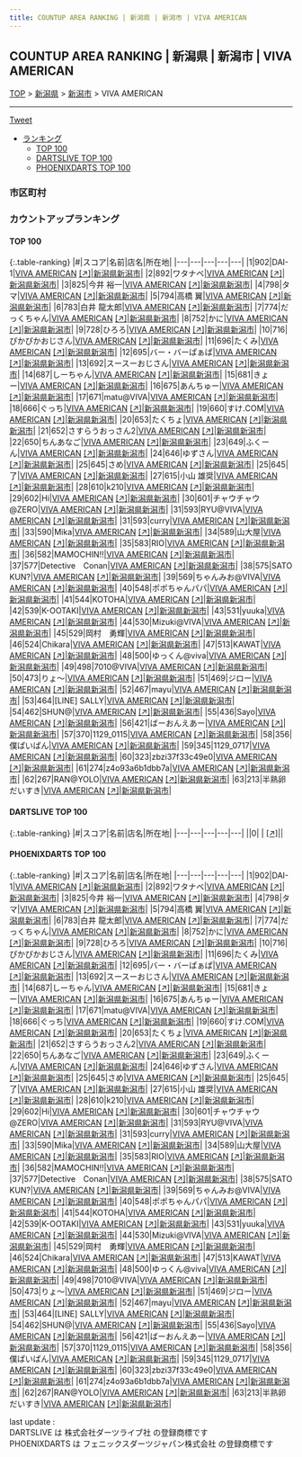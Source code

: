 ```yaml
---
title: COUNTUP AREA RANKING | 新潟県 | 新潟市 | VIVA AMERICAN
---
```

## COUNTUP AREA RANKING | 新潟県 | 新潟市 | VIVA AMERICAN

[TOP](/darts/rank/) > [新潟県](/darts/rank/新潟県/) > [新潟市](/darts/rank/新潟県/新潟市/) > VIVA AMERICAN

___

<a href="https://twitter.com/share?ref_src=twsrc%5Etfw" data-text="COUNTUP AREA RANKING | 新潟県新潟市VIVA AMERICAN" class="twitter-share-button" data-hashtags="DARTSLIVE,PHOENIXDARTS,darts,ダーツ" data-show-count="false">Tweet</a>

* [ランキング](#カウントアップランキング)
    * [TOP 100](#top-100)
    * [DARTSLIVE TOP 100](#dartslive-top-100)
    * [PHOENIXDARTS TOP 100](#phoenixdarts-top-100)

### 市区町村

<ul>

</ul>

### カウントアップランキング

#### TOP 100



{:.table-ranking}
|#|スコア|名前|店名|所在地|
|---|---|---|---|---|
|1|902|<span class="rank-name-pd">DAI-1</span>|<a href="/darts/rank/shops/10713.html">VIVA AMERICAN</a> <a href="https://vs.phoenixdarts.com/jp/shop/shopDetailInfo/s_10713?s_seq=10713">[↗]</a>|<a href="/darts/rank/新潟県/新潟市">新潟県新潟市</a>|
|2|892|<span class="rank-name-pd">ワタナベ</span>|<a href="/darts/rank/shops/10713.html">VIVA AMERICAN</a> <a href="https://vs.phoenixdarts.com/jp/shop/shopDetailInfo/s_10713?s_seq=10713">[↗]</a>|<a href="/darts/rank/新潟県/新潟市">新潟県新潟市</a>|
|3|825|<span class="rank-name-pd"><span class="pro-icon-pd"></span>今井 裕一</span>|<a href="/darts/rank/shops/10713.html">VIVA AMERICAN</a> <a href="https://vs.phoenixdarts.com/jp/shop/shopDetailInfo/s_10713?s_seq=10713">[↗]</a>|<a href="/darts/rank/新潟県/新潟市">新潟県新潟市</a>|
|4|798|<span class="rank-name-pd">タマ</span>|<a href="/darts/rank/shops/10713.html">VIVA AMERICAN</a> <a href="https://vs.phoenixdarts.com/jp/shop/shopDetailInfo/s_10713?s_seq=10713">[↗]</a>|<a href="/darts/rank/新潟県/新潟市">新潟県新潟市</a>|
|5|794|<span class="rank-name-pd">高橋 翼</span>|<a href="/darts/rank/shops/10713.html">VIVA AMERICAN</a> <a href="https://vs.phoenixdarts.com/jp/shop/shopDetailInfo/s_10713?s_seq=10713">[↗]</a>|<a href="/darts/rank/新潟県/新潟市">新潟県新潟市</a>|
|6|783|<span class="rank-name-pd"><span class="pro-icon-pd"></span>白井 龍太郎</span>|<a href="/darts/rank/shops/10713.html">VIVA AMERICAN</a> <a href="https://vs.phoenixdarts.com/jp/shop/shopDetailInfo/s_10713?s_seq=10713">[↗]</a>|<a href="/darts/rank/新潟県/新潟市">新潟県新潟市</a>|
|7|774|<span class="rank-name-pd">だっくちゃん</span>|<a href="/darts/rank/shops/10713.html">VIVA AMERICAN</a> <a href="https://vs.phoenixdarts.com/jp/shop/shopDetailInfo/s_10713?s_seq=10713">[↗]</a>|<a href="/darts/rank/新潟県/新潟市">新潟県新潟市</a>|
|8|752|<span class="rank-name-pd">かに</span>|<a href="/darts/rank/shops/10713.html">VIVA AMERICAN</a> <a href="https://vs.phoenixdarts.com/jp/shop/shopDetailInfo/s_10713?s_seq=10713">[↗]</a>|<a href="/darts/rank/新潟県/新潟市">新潟県新潟市</a>|
|9|728|<span class="rank-name-pd">ひろろ</span>|<a href="/darts/rank/shops/10713.html">VIVA AMERICAN</a> <a href="https://vs.phoenixdarts.com/jp/shop/shopDetailInfo/s_10713?s_seq=10713">[↗]</a>|<a href="/darts/rank/新潟県/新潟市">新潟県新潟市</a>|
|10|716|<span class="rank-name-pd">ぴかぴかおじさん</span>|<a href="/darts/rank/shops/10713.html">VIVA AMERICAN</a> <a href="https://vs.phoenixdarts.com/jp/shop/shopDetailInfo/s_10713?s_seq=10713">[↗]</a>|<a href="/darts/rank/新潟県/新潟市">新潟県新潟市</a>|
|11|696|<span class="rank-name-pd">たくみ</span>|<a href="/darts/rank/shops/10713.html">VIVA AMERICAN</a> <a href="https://vs.phoenixdarts.com/jp/shop/shopDetailInfo/s_10713?s_seq=10713">[↗]</a>|<a href="/darts/rank/新潟県/新潟市">新潟県新潟市</a>|
|12|695|<span class="rank-name-pd">バー・バーぱぁぱ</span>|<a href="/darts/rank/shops/10713.html">VIVA AMERICAN</a> <a href="https://vs.phoenixdarts.com/jp/shop/shopDetailInfo/s_10713?s_seq=10713">[↗]</a>|<a href="/darts/rank/新潟県/新潟市">新潟県新潟市</a>|
|13|692|<span class="rank-name-pd">スースーおじさん</span>|<a href="/darts/rank/shops/10713.html">VIVA AMERICAN</a> <a href="https://vs.phoenixdarts.com/jp/shop/shopDetailInfo/s_10713?s_seq=10713">[↗]</a>|<a href="/darts/rank/新潟県/新潟市">新潟県新潟市</a>|
|14|687|<span class="rank-name-pd">しーちゃん</span>|<a href="/darts/rank/shops/10713.html">VIVA AMERICAN</a> <a href="https://vs.phoenixdarts.com/jp/shop/shopDetailInfo/s_10713?s_seq=10713">[↗]</a>|<a href="/darts/rank/新潟県/新潟市">新潟県新潟市</a>|
|15|681|<span class="rank-name-pd">きょー</span>|<a href="/darts/rank/shops/10713.html">VIVA AMERICAN</a> <a href="https://vs.phoenixdarts.com/jp/shop/shopDetailInfo/s_10713?s_seq=10713">[↗]</a>|<a href="/darts/rank/新潟県/新潟市">新潟県新潟市</a>|
|16|675|<span class="rank-name-pd">あんちゅー</span>|<a href="/darts/rank/shops/10713.html">VIVA AMERICAN</a> <a href="https://vs.phoenixdarts.com/jp/shop/shopDetailInfo/s_10713?s_seq=10713">[↗]</a>|<a href="/darts/rank/新潟県/新潟市">新潟県新潟市</a>|
|17|671|<span class="rank-name-pd">matu@VIVA</span>|<a href="/darts/rank/shops/10713.html">VIVA AMERICAN</a> <a href="https://vs.phoenixdarts.com/jp/shop/shopDetailInfo/s_10713?s_seq=10713">[↗]</a>|<a href="/darts/rank/新潟県/新潟市">新潟県新潟市</a>|
|18|666|<span class="rank-name-pd">ぐっち</span>|<a href="/darts/rank/shops/10713.html">VIVA AMERICAN</a> <a href="https://vs.phoenixdarts.com/jp/shop/shopDetailInfo/s_10713?s_seq=10713">[↗]</a>|<a href="/darts/rank/新潟県/新潟市">新潟県新潟市</a>|
|19|660|<span class="rank-name-pd">すけ.COM</span>|<a href="/darts/rank/shops/10713.html">VIVA AMERICAN</a> <a href="https://vs.phoenixdarts.com/jp/shop/shopDetailInfo/s_10713?s_seq=10713">[↗]</a>|<a href="/darts/rank/新潟県/新潟市">新潟県新潟市</a>|
|20|653|<span class="rank-name-pd">たくちょ</span>|<a href="/darts/rank/shops/10713.html">VIVA AMERICAN</a> <a href="https://vs.phoenixdarts.com/jp/shop/shopDetailInfo/s_10713?s_seq=10713">[↗]</a>|<a href="/darts/rank/新潟県/新潟市">新潟県新潟市</a>|
|21|652|<span class="rank-name-pd">さすらうおっさん2</span>|<a href="/darts/rank/shops/10713.html">VIVA AMERICAN</a> <a href="https://vs.phoenixdarts.com/jp/shop/shopDetailInfo/s_10713?s_seq=10713">[↗]</a>|<a href="/darts/rank/新潟県/新潟市">新潟県新潟市</a>|
|22|650|<span class="rank-name-pd">ちんあなご</span>|<a href="/darts/rank/shops/10713.html">VIVA AMERICAN</a> <a href="https://vs.phoenixdarts.com/jp/shop/shopDetailInfo/s_10713?s_seq=10713">[↗]</a>|<a href="/darts/rank/新潟県/新潟市">新潟県新潟市</a>|
|23|649|<span class="rank-name-pd">ふくーん</span>|<a href="/darts/rank/shops/10713.html">VIVA AMERICAN</a> <a href="https://vs.phoenixdarts.com/jp/shop/shopDetailInfo/s_10713?s_seq=10713">[↗]</a>|<a href="/darts/rank/新潟県/新潟市">新潟県新潟市</a>|
|24|646|<span class="rank-name-pd">ゆずさん</span>|<a href="/darts/rank/shops/10713.html">VIVA AMERICAN</a> <a href="https://vs.phoenixdarts.com/jp/shop/shopDetailInfo/s_10713?s_seq=10713">[↗]</a>|<a href="/darts/rank/新潟県/新潟市">新潟県新潟市</a>|
|25|645|<span class="rank-name-pd">さめ</span>|<a href="/darts/rank/shops/10713.html">VIVA AMERICAN</a> <a href="https://vs.phoenixdarts.com/jp/shop/shopDetailInfo/s_10713?s_seq=10713">[↗]</a>|<a href="/darts/rank/新潟県/新潟市">新潟県新潟市</a>|
|25|645|<span class="rank-name-pd">了</span>|<a href="/darts/rank/shops/10713.html">VIVA AMERICAN</a> <a href="https://vs.phoenixdarts.com/jp/shop/shopDetailInfo/s_10713?s_seq=10713">[↗]</a>|<a href="/darts/rank/新潟県/新潟市">新潟県新潟市</a>|
|27|615|<span class="rank-name-pd">小山 雄奨</span>|<a href="/darts/rank/shops/10713.html">VIVA AMERICAN</a> <a href="https://vs.phoenixdarts.com/jp/shop/shopDetailInfo/s_10713?s_seq=10713">[↗]</a>|<a href="/darts/rank/新潟県/新潟市">新潟県新潟市</a>|
|28|610|<span class="rank-name-pd">k210</span>|<a href="/darts/rank/shops/10713.html">VIVA AMERICAN</a> <a href="https://vs.phoenixdarts.com/jp/shop/shopDetailInfo/s_10713?s_seq=10713">[↗]</a>|<a href="/darts/rank/新潟県/新潟市">新潟県新潟市</a>|
|29|602|<span class="rank-name-pd">Hi</span>|<a href="/darts/rank/shops/10713.html">VIVA AMERICAN</a> <a href="https://vs.phoenixdarts.com/jp/shop/shopDetailInfo/s_10713?s_seq=10713">[↗]</a>|<a href="/darts/rank/新潟県/新潟市">新潟県新潟市</a>|
|30|601|<span class="rank-name-pd">チャウチャウ@ZERO</span>|<a href="/darts/rank/shops/10713.html">VIVA AMERICAN</a> <a href="https://vs.phoenixdarts.com/jp/shop/shopDetailInfo/s_10713?s_seq=10713">[↗]</a>|<a href="/darts/rank/新潟県/新潟市">新潟県新潟市</a>|
|31|593|<span class="rank-name-pd">RYU@VIVA</span>|<a href="/darts/rank/shops/10713.html">VIVA AMERICAN</a> <a href="https://vs.phoenixdarts.com/jp/shop/shopDetailInfo/s_10713?s_seq=10713">[↗]</a>|<a href="/darts/rank/新潟県/新潟市">新潟県新潟市</a>|
|31|593|<span class="rank-name-pd">curry</span>|<a href="/darts/rank/shops/10713.html">VIVA AMERICAN</a> <a href="https://vs.phoenixdarts.com/jp/shop/shopDetailInfo/s_10713?s_seq=10713">[↗]</a>|<a href="/darts/rank/新潟県/新潟市">新潟県新潟市</a>|
|33|590|<span class="rank-name-pd">Mika</span>|<a href="/darts/rank/shops/10713.html">VIVA AMERICAN</a> <a href="https://vs.phoenixdarts.com/jp/shop/shopDetailInfo/s_10713?s_seq=10713">[↗]</a>|<a href="/darts/rank/新潟県/新潟市">新潟県新潟市</a>|
|34|589|<span class="rank-name-pd">山大屋</span>|<a href="/darts/rank/shops/10713.html">VIVA AMERICAN</a> <a href="https://vs.phoenixdarts.com/jp/shop/shopDetailInfo/s_10713?s_seq=10713">[↗]</a>|<a href="/darts/rank/新潟県/新潟市">新潟県新潟市</a>|
|35|583|<span class="rank-name-pd">RIO</span>|<a href="/darts/rank/shops/10713.html">VIVA AMERICAN</a> <a href="https://vs.phoenixdarts.com/jp/shop/shopDetailInfo/s_10713?s_seq=10713">[↗]</a>|<a href="/darts/rank/新潟県/新潟市">新潟県新潟市</a>|
|36|582|<span class="rank-name-pd">MAMOCHIN!!</span>|<a href="/darts/rank/shops/10713.html">VIVA AMERICAN</a> <a href="https://vs.phoenixdarts.com/jp/shop/shopDetailInfo/s_10713?s_seq=10713">[↗]</a>|<a href="/darts/rank/新潟県/新潟市">新潟県新潟市</a>|
|37|577|<span class="rank-name-pd">Detective　Conan</span>|<a href="/darts/rank/shops/10713.html">VIVA AMERICAN</a> <a href="https://vs.phoenixdarts.com/jp/shop/shopDetailInfo/s_10713?s_seq=10713">[↗]</a>|<a href="/darts/rank/新潟県/新潟市">新潟県新潟市</a>|
|38|575|<span class="rank-name-pd">SATO KUN?</span>|<a href="/darts/rank/shops/10713.html">VIVA AMERICAN</a> <a href="https://vs.phoenixdarts.com/jp/shop/shopDetailInfo/s_10713?s_seq=10713">[↗]</a>|<a href="/darts/rank/新潟県/新潟市">新潟県新潟市</a>|
|39|569|<span class="rank-name-pd">ちゃんみお@VIVA</span>|<a href="/darts/rank/shops/10713.html">VIVA AMERICAN</a> <a href="https://vs.phoenixdarts.com/jp/shop/shopDetailInfo/s_10713?s_seq=10713">[↗]</a>|<a href="/darts/rank/新潟県/新潟市">新潟県新潟市</a>|
|40|548|<span class="rank-name-pd">ポポちゃんパパ</span>|<a href="/darts/rank/shops/10713.html">VIVA AMERICAN</a> <a href="https://vs.phoenixdarts.com/jp/shop/shopDetailInfo/s_10713?s_seq=10713">[↗]</a>|<a href="/darts/rank/新潟県/新潟市">新潟県新潟市</a>|
|41|544|<span class="rank-name-pd">KOTOHA</span>|<a href="/darts/rank/shops/10713.html">VIVA AMERICAN</a> <a href="https://vs.phoenixdarts.com/jp/shop/shopDetailInfo/s_10713?s_seq=10713">[↗]</a>|<a href="/darts/rank/新潟県/新潟市">新潟県新潟市</a>|
|42|539|<span class="rank-name-pd">K-OOTAKI</span>|<a href="/darts/rank/shops/10713.html">VIVA AMERICAN</a> <a href="https://vs.phoenixdarts.com/jp/shop/shopDetailInfo/s_10713?s_seq=10713">[↗]</a>|<a href="/darts/rank/新潟県/新潟市">新潟県新潟市</a>|
|43|531|<span class="rank-name-pd">yuuka</span>|<a href="/darts/rank/shops/10713.html">VIVA AMERICAN</a> <a href="https://vs.phoenixdarts.com/jp/shop/shopDetailInfo/s_10713?s_seq=10713">[↗]</a>|<a href="/darts/rank/新潟県/新潟市">新潟県新潟市</a>|
|44|530|<span class="rank-name-pd">Mizuki@VIVA</span>|<a href="/darts/rank/shops/10713.html">VIVA AMERICAN</a> <a href="https://vs.phoenixdarts.com/jp/shop/shopDetailInfo/s_10713?s_seq=10713">[↗]</a>|<a href="/darts/rank/新潟県/新潟市">新潟県新潟市</a>|
|45|529|<span class="rank-name-pd">岡村　勇輝</span>|<a href="/darts/rank/shops/10713.html">VIVA AMERICAN</a> <a href="https://vs.phoenixdarts.com/jp/shop/shopDetailInfo/s_10713?s_seq=10713">[↗]</a>|<a href="/darts/rank/新潟県/新潟市">新潟県新潟市</a>|
|46|524|<span class="rank-name-pd">Chikara</span>|<a href="/darts/rank/shops/10713.html">VIVA AMERICAN</a> <a href="https://vs.phoenixdarts.com/jp/shop/shopDetailInfo/s_10713?s_seq=10713">[↗]</a>|<a href="/darts/rank/新潟県/新潟市">新潟県新潟市</a>|
|47|513|<span class="rank-name-pd">KAWAT</span>|<a href="/darts/rank/shops/10713.html">VIVA AMERICAN</a> <a href="https://vs.phoenixdarts.com/jp/shop/shopDetailInfo/s_10713?s_seq=10713">[↗]</a>|<a href="/darts/rank/新潟県/新潟市">新潟県新潟市</a>|
|48|500|<span class="rank-name-pd">ゆっくん@viva</span>|<a href="/darts/rank/shops/10713.html">VIVA AMERICAN</a> <a href="https://vs.phoenixdarts.com/jp/shop/shopDetailInfo/s_10713?s_seq=10713">[↗]</a>|<a href="/darts/rank/新潟県/新潟市">新潟県新潟市</a>|
|49|498|<span class="rank-name-pd">7010@VIVA</span>|<a href="/darts/rank/shops/10713.html">VIVA AMERICAN</a> <a href="https://vs.phoenixdarts.com/jp/shop/shopDetailInfo/s_10713?s_seq=10713">[↗]</a>|<a href="/darts/rank/新潟県/新潟市">新潟県新潟市</a>|
|50|473|<span class="rank-name-pd">りょ～</span>|<a href="/darts/rank/shops/10713.html">VIVA AMERICAN</a> <a href="https://vs.phoenixdarts.com/jp/shop/shopDetailInfo/s_10713?s_seq=10713">[↗]</a>|<a href="/darts/rank/新潟県/新潟市">新潟県新潟市</a>|
|51|469|<span class="rank-name-pd">ジロー</span>|<a href="/darts/rank/shops/10713.html">VIVA AMERICAN</a> <a href="https://vs.phoenixdarts.com/jp/shop/shopDetailInfo/s_10713?s_seq=10713">[↗]</a>|<a href="/darts/rank/新潟県/新潟市">新潟県新潟市</a>|
|52|467|<span class="rank-name-pd">mayu</span>|<a href="/darts/rank/shops/10713.html">VIVA AMERICAN</a> <a href="https://vs.phoenixdarts.com/jp/shop/shopDetailInfo/s_10713?s_seq=10713">[↗]</a>|<a href="/darts/rank/新潟県/新潟市">新潟県新潟市</a>|
|53|464|<span class="rank-name-pd">[LINE] SALLY</span>|<a href="/darts/rank/shops/10713.html">VIVA AMERICAN</a> <a href="https://vs.phoenixdarts.com/jp/shop/shopDetailInfo/s_10713?s_seq=10713">[↗]</a>|<a href="/darts/rank/新潟県/新潟市">新潟県新潟市</a>|
|54|462|<span class="rank-name-pd">SHUN@</span>|<a href="/darts/rank/shops/10713.html">VIVA AMERICAN</a> <a href="https://vs.phoenixdarts.com/jp/shop/shopDetailInfo/s_10713?s_seq=10713">[↗]</a>|<a href="/darts/rank/新潟県/新潟市">新潟県新潟市</a>|
|55|436|<span class="rank-name-pd">Sayo</span>|<a href="/darts/rank/shops/10713.html">VIVA AMERICAN</a> <a href="https://vs.phoenixdarts.com/jp/shop/shopDetailInfo/s_10713?s_seq=10713">[↗]</a>|<a href="/darts/rank/新潟県/新潟市">新潟県新潟市</a>|
|56|421|<span class="rank-name-pd">ばーおんえあー</span>|<a href="/darts/rank/shops/10713.html">VIVA AMERICAN</a> <a href="https://vs.phoenixdarts.com/jp/shop/shopDetailInfo/s_10713?s_seq=10713">[↗]</a>|<a href="/darts/rank/新潟県/新潟市">新潟県新潟市</a>|
|57|370|<span class="rank-name-pd">1129_0115</span>|<a href="/darts/rank/shops/10713.html">VIVA AMERICAN</a> <a href="https://vs.phoenixdarts.com/jp/shop/shopDetailInfo/s_10713?s_seq=10713">[↗]</a>|<a href="/darts/rank/新潟県/新潟市">新潟県新潟市</a>|
|58|356|<span class="rank-name-pd">僕ぱいぱん</span>|<a href="/darts/rank/shops/10713.html">VIVA AMERICAN</a> <a href="https://vs.phoenixdarts.com/jp/shop/shopDetailInfo/s_10713?s_seq=10713">[↗]</a>|<a href="/darts/rank/新潟県/新潟市">新潟県新潟市</a>|
|59|345|<span class="rank-name-pd">1129_0717</span>|<a href="/darts/rank/shops/10713.html">VIVA AMERICAN</a> <a href="https://vs.phoenixdarts.com/jp/shop/shopDetailInfo/s_10713?s_seq=10713">[↗]</a>|<a href="/darts/rank/新潟県/新潟市">新潟県新潟市</a>|
|60|323|<span class="rank-name-pd">zbzi37f33c49e0</span>|<a href="/darts/rank/shops/10713.html">VIVA AMERICAN</a> <a href="https://vs.phoenixdarts.com/jp/shop/shopDetailInfo/s_10713?s_seq=10713">[↗]</a>|<a href="/darts/rank/新潟県/新潟市">新潟県新潟市</a>|
|61|274|<span class="rank-name-pd">z4o93a6b1dbb7a</span>|<a href="/darts/rank/shops/10713.html">VIVA AMERICAN</a> <a href="https://vs.phoenixdarts.com/jp/shop/shopDetailInfo/s_10713?s_seq=10713">[↗]</a>|<a href="/darts/rank/新潟県/新潟市">新潟県新潟市</a>|
|62|267|<span class="rank-name-pd">RAN@YOLO</span>|<a href="/darts/rank/shops/10713.html">VIVA AMERICAN</a> <a href="https://vs.phoenixdarts.com/jp/shop/shopDetailInfo/s_10713?s_seq=10713">[↗]</a>|<a href="/darts/rank/新潟県/新潟市">新潟県新潟市</a>|
|63|213|<span class="rank-name-pd">半熟卵だいすき</span>|<a href="/darts/rank/shops/10713.html">VIVA AMERICAN</a> <a href="https://vs.phoenixdarts.com/jp/shop/shopDetailInfo/s_10713?s_seq=10713">[↗]</a>|<a href="/darts/rank/新潟県/新潟市">新潟県新潟市</a>|


#### DARTSLIVE TOP 100



{:.table-ranking}
|#|スコア|名前|店名|所在地|
|---|---|---|---|---|
||0|<span class="rank-name-dl"> </span>|<a href="/darts/rank/shops/.html"></a> <a href="">[↗]</a>|<a href="/darts/rank//"></a>|


#### PHOENIXDARTS TOP 100



{:.table-ranking}
|#|スコア|名前|店名|所在地|
|---|---|---|---|---|
|1|902|<span class="rank-name-pd">DAI-1</span>|<a href="/darts/rank/shops/10713.html">VIVA AMERICAN</a> <a href="https://vs.phoenixdarts.com/jp/shop/shopDetailInfo/s_10713?s_seq=10713">[↗]</a>|<a href="/darts/rank/新潟県/新潟市">新潟県新潟市</a>|
|2|892|<span class="rank-name-pd">ワタナベ</span>|<a href="/darts/rank/shops/10713.html">VIVA AMERICAN</a> <a href="https://vs.phoenixdarts.com/jp/shop/shopDetailInfo/s_10713?s_seq=10713">[↗]</a>|<a href="/darts/rank/新潟県/新潟市">新潟県新潟市</a>|
|3|825|<span class="rank-name-pd"><span class="pro-icon-pd"></span>今井 裕一</span>|<a href="/darts/rank/shops/10713.html">VIVA AMERICAN</a> <a href="https://vs.phoenixdarts.com/jp/shop/shopDetailInfo/s_10713?s_seq=10713">[↗]</a>|<a href="/darts/rank/新潟県/新潟市">新潟県新潟市</a>|
|4|798|<span class="rank-name-pd">タマ</span>|<a href="/darts/rank/shops/10713.html">VIVA AMERICAN</a> <a href="https://vs.phoenixdarts.com/jp/shop/shopDetailInfo/s_10713?s_seq=10713">[↗]</a>|<a href="/darts/rank/新潟県/新潟市">新潟県新潟市</a>|
|5|794|<span class="rank-name-pd">高橋 翼</span>|<a href="/darts/rank/shops/10713.html">VIVA AMERICAN</a> <a href="https://vs.phoenixdarts.com/jp/shop/shopDetailInfo/s_10713?s_seq=10713">[↗]</a>|<a href="/darts/rank/新潟県/新潟市">新潟県新潟市</a>|
|6|783|<span class="rank-name-pd"><span class="pro-icon-pd"></span>白井 龍太郎</span>|<a href="/darts/rank/shops/10713.html">VIVA AMERICAN</a> <a href="https://vs.phoenixdarts.com/jp/shop/shopDetailInfo/s_10713?s_seq=10713">[↗]</a>|<a href="/darts/rank/新潟県/新潟市">新潟県新潟市</a>|
|7|774|<span class="rank-name-pd">だっくちゃん</span>|<a href="/darts/rank/shops/10713.html">VIVA AMERICAN</a> <a href="https://vs.phoenixdarts.com/jp/shop/shopDetailInfo/s_10713?s_seq=10713">[↗]</a>|<a href="/darts/rank/新潟県/新潟市">新潟県新潟市</a>|
|8|752|<span class="rank-name-pd">かに</span>|<a href="/darts/rank/shops/10713.html">VIVA AMERICAN</a> <a href="https://vs.phoenixdarts.com/jp/shop/shopDetailInfo/s_10713?s_seq=10713">[↗]</a>|<a href="/darts/rank/新潟県/新潟市">新潟県新潟市</a>|
|9|728|<span class="rank-name-pd">ひろろ</span>|<a href="/darts/rank/shops/10713.html">VIVA AMERICAN</a> <a href="https://vs.phoenixdarts.com/jp/shop/shopDetailInfo/s_10713?s_seq=10713">[↗]</a>|<a href="/darts/rank/新潟県/新潟市">新潟県新潟市</a>|
|10|716|<span class="rank-name-pd">ぴかぴかおじさん</span>|<a href="/darts/rank/shops/10713.html">VIVA AMERICAN</a> <a href="https://vs.phoenixdarts.com/jp/shop/shopDetailInfo/s_10713?s_seq=10713">[↗]</a>|<a href="/darts/rank/新潟県/新潟市">新潟県新潟市</a>|
|11|696|<span class="rank-name-pd">たくみ</span>|<a href="/darts/rank/shops/10713.html">VIVA AMERICAN</a> <a href="https://vs.phoenixdarts.com/jp/shop/shopDetailInfo/s_10713?s_seq=10713">[↗]</a>|<a href="/darts/rank/新潟県/新潟市">新潟県新潟市</a>|
|12|695|<span class="rank-name-pd">バー・バーぱぁぱ</span>|<a href="/darts/rank/shops/10713.html">VIVA AMERICAN</a> <a href="https://vs.phoenixdarts.com/jp/shop/shopDetailInfo/s_10713?s_seq=10713">[↗]</a>|<a href="/darts/rank/新潟県/新潟市">新潟県新潟市</a>|
|13|692|<span class="rank-name-pd">スースーおじさん</span>|<a href="/darts/rank/shops/10713.html">VIVA AMERICAN</a> <a href="https://vs.phoenixdarts.com/jp/shop/shopDetailInfo/s_10713?s_seq=10713">[↗]</a>|<a href="/darts/rank/新潟県/新潟市">新潟県新潟市</a>|
|14|687|<span class="rank-name-pd">しーちゃん</span>|<a href="/darts/rank/shops/10713.html">VIVA AMERICAN</a> <a href="https://vs.phoenixdarts.com/jp/shop/shopDetailInfo/s_10713?s_seq=10713">[↗]</a>|<a href="/darts/rank/新潟県/新潟市">新潟県新潟市</a>|
|15|681|<span class="rank-name-pd">きょー</span>|<a href="/darts/rank/shops/10713.html">VIVA AMERICAN</a> <a href="https://vs.phoenixdarts.com/jp/shop/shopDetailInfo/s_10713?s_seq=10713">[↗]</a>|<a href="/darts/rank/新潟県/新潟市">新潟県新潟市</a>|
|16|675|<span class="rank-name-pd">あんちゅー</span>|<a href="/darts/rank/shops/10713.html">VIVA AMERICAN</a> <a href="https://vs.phoenixdarts.com/jp/shop/shopDetailInfo/s_10713?s_seq=10713">[↗]</a>|<a href="/darts/rank/新潟県/新潟市">新潟県新潟市</a>|
|17|671|<span class="rank-name-pd">matu@VIVA</span>|<a href="/darts/rank/shops/10713.html">VIVA AMERICAN</a> <a href="https://vs.phoenixdarts.com/jp/shop/shopDetailInfo/s_10713?s_seq=10713">[↗]</a>|<a href="/darts/rank/新潟県/新潟市">新潟県新潟市</a>|
|18|666|<span class="rank-name-pd">ぐっち</span>|<a href="/darts/rank/shops/10713.html">VIVA AMERICAN</a> <a href="https://vs.phoenixdarts.com/jp/shop/shopDetailInfo/s_10713?s_seq=10713">[↗]</a>|<a href="/darts/rank/新潟県/新潟市">新潟県新潟市</a>|
|19|660|<span class="rank-name-pd">すけ.COM</span>|<a href="/darts/rank/shops/10713.html">VIVA AMERICAN</a> <a href="https://vs.phoenixdarts.com/jp/shop/shopDetailInfo/s_10713?s_seq=10713">[↗]</a>|<a href="/darts/rank/新潟県/新潟市">新潟県新潟市</a>|
|20|653|<span class="rank-name-pd">たくちょ</span>|<a href="/darts/rank/shops/10713.html">VIVA AMERICAN</a> <a href="https://vs.phoenixdarts.com/jp/shop/shopDetailInfo/s_10713?s_seq=10713">[↗]</a>|<a href="/darts/rank/新潟県/新潟市">新潟県新潟市</a>|
|21|652|<span class="rank-name-pd">さすらうおっさん2</span>|<a href="/darts/rank/shops/10713.html">VIVA AMERICAN</a> <a href="https://vs.phoenixdarts.com/jp/shop/shopDetailInfo/s_10713?s_seq=10713">[↗]</a>|<a href="/darts/rank/新潟県/新潟市">新潟県新潟市</a>|
|22|650|<span class="rank-name-pd">ちんあなご</span>|<a href="/darts/rank/shops/10713.html">VIVA AMERICAN</a> <a href="https://vs.phoenixdarts.com/jp/shop/shopDetailInfo/s_10713?s_seq=10713">[↗]</a>|<a href="/darts/rank/新潟県/新潟市">新潟県新潟市</a>|
|23|649|<span class="rank-name-pd">ふくーん</span>|<a href="/darts/rank/shops/10713.html">VIVA AMERICAN</a> <a href="https://vs.phoenixdarts.com/jp/shop/shopDetailInfo/s_10713?s_seq=10713">[↗]</a>|<a href="/darts/rank/新潟県/新潟市">新潟県新潟市</a>|
|24|646|<span class="rank-name-pd">ゆずさん</span>|<a href="/darts/rank/shops/10713.html">VIVA AMERICAN</a> <a href="https://vs.phoenixdarts.com/jp/shop/shopDetailInfo/s_10713?s_seq=10713">[↗]</a>|<a href="/darts/rank/新潟県/新潟市">新潟県新潟市</a>|
|25|645|<span class="rank-name-pd">さめ</span>|<a href="/darts/rank/shops/10713.html">VIVA AMERICAN</a> <a href="https://vs.phoenixdarts.com/jp/shop/shopDetailInfo/s_10713?s_seq=10713">[↗]</a>|<a href="/darts/rank/新潟県/新潟市">新潟県新潟市</a>|
|25|645|<span class="rank-name-pd">了</span>|<a href="/darts/rank/shops/10713.html">VIVA AMERICAN</a> <a href="https://vs.phoenixdarts.com/jp/shop/shopDetailInfo/s_10713?s_seq=10713">[↗]</a>|<a href="/darts/rank/新潟県/新潟市">新潟県新潟市</a>|
|27|615|<span class="rank-name-pd">小山 雄奨</span>|<a href="/darts/rank/shops/10713.html">VIVA AMERICAN</a> <a href="https://vs.phoenixdarts.com/jp/shop/shopDetailInfo/s_10713?s_seq=10713">[↗]</a>|<a href="/darts/rank/新潟県/新潟市">新潟県新潟市</a>|
|28|610|<span class="rank-name-pd">k210</span>|<a href="/darts/rank/shops/10713.html">VIVA AMERICAN</a> <a href="https://vs.phoenixdarts.com/jp/shop/shopDetailInfo/s_10713?s_seq=10713">[↗]</a>|<a href="/darts/rank/新潟県/新潟市">新潟県新潟市</a>|
|29|602|<span class="rank-name-pd">Hi</span>|<a href="/darts/rank/shops/10713.html">VIVA AMERICAN</a> <a href="https://vs.phoenixdarts.com/jp/shop/shopDetailInfo/s_10713?s_seq=10713">[↗]</a>|<a href="/darts/rank/新潟県/新潟市">新潟県新潟市</a>|
|30|601|<span class="rank-name-pd">チャウチャウ@ZERO</span>|<a href="/darts/rank/shops/10713.html">VIVA AMERICAN</a> <a href="https://vs.phoenixdarts.com/jp/shop/shopDetailInfo/s_10713?s_seq=10713">[↗]</a>|<a href="/darts/rank/新潟県/新潟市">新潟県新潟市</a>|
|31|593|<span class="rank-name-pd">RYU@VIVA</span>|<a href="/darts/rank/shops/10713.html">VIVA AMERICAN</a> <a href="https://vs.phoenixdarts.com/jp/shop/shopDetailInfo/s_10713?s_seq=10713">[↗]</a>|<a href="/darts/rank/新潟県/新潟市">新潟県新潟市</a>|
|31|593|<span class="rank-name-pd">curry</span>|<a href="/darts/rank/shops/10713.html">VIVA AMERICAN</a> <a href="https://vs.phoenixdarts.com/jp/shop/shopDetailInfo/s_10713?s_seq=10713">[↗]</a>|<a href="/darts/rank/新潟県/新潟市">新潟県新潟市</a>|
|33|590|<span class="rank-name-pd">Mika</span>|<a href="/darts/rank/shops/10713.html">VIVA AMERICAN</a> <a href="https://vs.phoenixdarts.com/jp/shop/shopDetailInfo/s_10713?s_seq=10713">[↗]</a>|<a href="/darts/rank/新潟県/新潟市">新潟県新潟市</a>|
|34|589|<span class="rank-name-pd">山大屋</span>|<a href="/darts/rank/shops/10713.html">VIVA AMERICAN</a> <a href="https://vs.phoenixdarts.com/jp/shop/shopDetailInfo/s_10713?s_seq=10713">[↗]</a>|<a href="/darts/rank/新潟県/新潟市">新潟県新潟市</a>|
|35|583|<span class="rank-name-pd">RIO</span>|<a href="/darts/rank/shops/10713.html">VIVA AMERICAN</a> <a href="https://vs.phoenixdarts.com/jp/shop/shopDetailInfo/s_10713?s_seq=10713">[↗]</a>|<a href="/darts/rank/新潟県/新潟市">新潟県新潟市</a>|
|36|582|<span class="rank-name-pd">MAMOCHIN!!</span>|<a href="/darts/rank/shops/10713.html">VIVA AMERICAN</a> <a href="https://vs.phoenixdarts.com/jp/shop/shopDetailInfo/s_10713?s_seq=10713">[↗]</a>|<a href="/darts/rank/新潟県/新潟市">新潟県新潟市</a>|
|37|577|<span class="rank-name-pd">Detective　Conan</span>|<a href="/darts/rank/shops/10713.html">VIVA AMERICAN</a> <a href="https://vs.phoenixdarts.com/jp/shop/shopDetailInfo/s_10713?s_seq=10713">[↗]</a>|<a href="/darts/rank/新潟県/新潟市">新潟県新潟市</a>|
|38|575|<span class="rank-name-pd">SATO KUN?</span>|<a href="/darts/rank/shops/10713.html">VIVA AMERICAN</a> <a href="https://vs.phoenixdarts.com/jp/shop/shopDetailInfo/s_10713?s_seq=10713">[↗]</a>|<a href="/darts/rank/新潟県/新潟市">新潟県新潟市</a>|
|39|569|<span class="rank-name-pd">ちゃんみお@VIVA</span>|<a href="/darts/rank/shops/10713.html">VIVA AMERICAN</a> <a href="https://vs.phoenixdarts.com/jp/shop/shopDetailInfo/s_10713?s_seq=10713">[↗]</a>|<a href="/darts/rank/新潟県/新潟市">新潟県新潟市</a>|
|40|548|<span class="rank-name-pd">ポポちゃんパパ</span>|<a href="/darts/rank/shops/10713.html">VIVA AMERICAN</a> <a href="https://vs.phoenixdarts.com/jp/shop/shopDetailInfo/s_10713?s_seq=10713">[↗]</a>|<a href="/darts/rank/新潟県/新潟市">新潟県新潟市</a>|
|41|544|<span class="rank-name-pd">KOTOHA</span>|<a href="/darts/rank/shops/10713.html">VIVA AMERICAN</a> <a href="https://vs.phoenixdarts.com/jp/shop/shopDetailInfo/s_10713?s_seq=10713">[↗]</a>|<a href="/darts/rank/新潟県/新潟市">新潟県新潟市</a>|
|42|539|<span class="rank-name-pd">K-OOTAKI</span>|<a href="/darts/rank/shops/10713.html">VIVA AMERICAN</a> <a href="https://vs.phoenixdarts.com/jp/shop/shopDetailInfo/s_10713?s_seq=10713">[↗]</a>|<a href="/darts/rank/新潟県/新潟市">新潟県新潟市</a>|
|43|531|<span class="rank-name-pd">yuuka</span>|<a href="/darts/rank/shops/10713.html">VIVA AMERICAN</a> <a href="https://vs.phoenixdarts.com/jp/shop/shopDetailInfo/s_10713?s_seq=10713">[↗]</a>|<a href="/darts/rank/新潟県/新潟市">新潟県新潟市</a>|
|44|530|<span class="rank-name-pd">Mizuki@VIVA</span>|<a href="/darts/rank/shops/10713.html">VIVA AMERICAN</a> <a href="https://vs.phoenixdarts.com/jp/shop/shopDetailInfo/s_10713?s_seq=10713">[↗]</a>|<a href="/darts/rank/新潟県/新潟市">新潟県新潟市</a>|
|45|529|<span class="rank-name-pd">岡村　勇輝</span>|<a href="/darts/rank/shops/10713.html">VIVA AMERICAN</a> <a href="https://vs.phoenixdarts.com/jp/shop/shopDetailInfo/s_10713?s_seq=10713">[↗]</a>|<a href="/darts/rank/新潟県/新潟市">新潟県新潟市</a>|
|46|524|<span class="rank-name-pd">Chikara</span>|<a href="/darts/rank/shops/10713.html">VIVA AMERICAN</a> <a href="https://vs.phoenixdarts.com/jp/shop/shopDetailInfo/s_10713?s_seq=10713">[↗]</a>|<a href="/darts/rank/新潟県/新潟市">新潟県新潟市</a>|
|47|513|<span class="rank-name-pd">KAWAT</span>|<a href="/darts/rank/shops/10713.html">VIVA AMERICAN</a> <a href="https://vs.phoenixdarts.com/jp/shop/shopDetailInfo/s_10713?s_seq=10713">[↗]</a>|<a href="/darts/rank/新潟県/新潟市">新潟県新潟市</a>|
|48|500|<span class="rank-name-pd">ゆっくん@viva</span>|<a href="/darts/rank/shops/10713.html">VIVA AMERICAN</a> <a href="https://vs.phoenixdarts.com/jp/shop/shopDetailInfo/s_10713?s_seq=10713">[↗]</a>|<a href="/darts/rank/新潟県/新潟市">新潟県新潟市</a>|
|49|498|<span class="rank-name-pd">7010@VIVA</span>|<a href="/darts/rank/shops/10713.html">VIVA AMERICAN</a> <a href="https://vs.phoenixdarts.com/jp/shop/shopDetailInfo/s_10713?s_seq=10713">[↗]</a>|<a href="/darts/rank/新潟県/新潟市">新潟県新潟市</a>|
|50|473|<span class="rank-name-pd">りょ～</span>|<a href="/darts/rank/shops/10713.html">VIVA AMERICAN</a> <a href="https://vs.phoenixdarts.com/jp/shop/shopDetailInfo/s_10713?s_seq=10713">[↗]</a>|<a href="/darts/rank/新潟県/新潟市">新潟県新潟市</a>|
|51|469|<span class="rank-name-pd">ジロー</span>|<a href="/darts/rank/shops/10713.html">VIVA AMERICAN</a> <a href="https://vs.phoenixdarts.com/jp/shop/shopDetailInfo/s_10713?s_seq=10713">[↗]</a>|<a href="/darts/rank/新潟県/新潟市">新潟県新潟市</a>|
|52|467|<span class="rank-name-pd">mayu</span>|<a href="/darts/rank/shops/10713.html">VIVA AMERICAN</a> <a href="https://vs.phoenixdarts.com/jp/shop/shopDetailInfo/s_10713?s_seq=10713">[↗]</a>|<a href="/darts/rank/新潟県/新潟市">新潟県新潟市</a>|
|53|464|<span class="rank-name-pd">[LINE] SALLY</span>|<a href="/darts/rank/shops/10713.html">VIVA AMERICAN</a> <a href="https://vs.phoenixdarts.com/jp/shop/shopDetailInfo/s_10713?s_seq=10713">[↗]</a>|<a href="/darts/rank/新潟県/新潟市">新潟県新潟市</a>|
|54|462|<span class="rank-name-pd">SHUN@</span>|<a href="/darts/rank/shops/10713.html">VIVA AMERICAN</a> <a href="https://vs.phoenixdarts.com/jp/shop/shopDetailInfo/s_10713?s_seq=10713">[↗]</a>|<a href="/darts/rank/新潟県/新潟市">新潟県新潟市</a>|
|55|436|<span class="rank-name-pd">Sayo</span>|<a href="/darts/rank/shops/10713.html">VIVA AMERICAN</a> <a href="https://vs.phoenixdarts.com/jp/shop/shopDetailInfo/s_10713?s_seq=10713">[↗]</a>|<a href="/darts/rank/新潟県/新潟市">新潟県新潟市</a>|
|56|421|<span class="rank-name-pd">ばーおんえあー</span>|<a href="/darts/rank/shops/10713.html">VIVA AMERICAN</a> <a href="https://vs.phoenixdarts.com/jp/shop/shopDetailInfo/s_10713?s_seq=10713">[↗]</a>|<a href="/darts/rank/新潟県/新潟市">新潟県新潟市</a>|
|57|370|<span class="rank-name-pd">1129_0115</span>|<a href="/darts/rank/shops/10713.html">VIVA AMERICAN</a> <a href="https://vs.phoenixdarts.com/jp/shop/shopDetailInfo/s_10713?s_seq=10713">[↗]</a>|<a href="/darts/rank/新潟県/新潟市">新潟県新潟市</a>|
|58|356|<span class="rank-name-pd">僕ぱいぱん</span>|<a href="/darts/rank/shops/10713.html">VIVA AMERICAN</a> <a href="https://vs.phoenixdarts.com/jp/shop/shopDetailInfo/s_10713?s_seq=10713">[↗]</a>|<a href="/darts/rank/新潟県/新潟市">新潟県新潟市</a>|
|59|345|<span class="rank-name-pd">1129_0717</span>|<a href="/darts/rank/shops/10713.html">VIVA AMERICAN</a> <a href="https://vs.phoenixdarts.com/jp/shop/shopDetailInfo/s_10713?s_seq=10713">[↗]</a>|<a href="/darts/rank/新潟県/新潟市">新潟県新潟市</a>|
|60|323|<span class="rank-name-pd">zbzi37f33c49e0</span>|<a href="/darts/rank/shops/10713.html">VIVA AMERICAN</a> <a href="https://vs.phoenixdarts.com/jp/shop/shopDetailInfo/s_10713?s_seq=10713">[↗]</a>|<a href="/darts/rank/新潟県/新潟市">新潟県新潟市</a>|
|61|274|<span class="rank-name-pd">z4o93a6b1dbb7a</span>|<a href="/darts/rank/shops/10713.html">VIVA AMERICAN</a> <a href="https://vs.phoenixdarts.com/jp/shop/shopDetailInfo/s_10713?s_seq=10713">[↗]</a>|<a href="/darts/rank/新潟県/新潟市">新潟県新潟市</a>|
|62|267|<span class="rank-name-pd">RAN@YOLO</span>|<a href="/darts/rank/shops/10713.html">VIVA AMERICAN</a> <a href="https://vs.phoenixdarts.com/jp/shop/shopDetailInfo/s_10713?s_seq=10713">[↗]</a>|<a href="/darts/rank/新潟県/新潟市">新潟県新潟市</a>|
|63|213|<span class="rank-name-pd">半熟卵だいすき</span>|<a href="/darts/rank/shops/10713.html">VIVA AMERICAN</a> <a href="https://vs.phoenixdarts.com/jp/shop/shopDetailInfo/s_10713?s_seq=10713">[↗]</a>|<a href="/darts/rank/新潟県/新潟市">新潟県新潟市</a>|


<div class="footer border-top border-gray-light mt-5 pt-3 text-right text-gray">
    last update : <span style="font-weight: italic" id="foot_last_modified"></span><br />
    DARTSLIVE は 株式会社ダーツライブ社 の登録商標です<br />
    PHOENIXDARTS は フェニックスダーツジャパン株式会社 の登録商標です<br />
</div>

<script src="https://cdnjs.cloudflare.com/ajax/libs/jquery.tablesorter/2.31.3/js/jquery.tablesorter.min.js" integrity="sha512-qzgd5cYSZcosqpzpn7zF2ZId8f/8CHmFKZ8j7mU4OUXTNRd5g+ZHBPsgKEwoqxCtdQvExE5LprwwPAgoicguNg==" crossorigin="anonymous" referrerpolicy="no-referrer"></script>
<link rel="stylesheet" href="https://cdnjs.cloudflare.com/ajax/libs/jquery.tablesorter/2.31.3/css/theme.default.min.css" integrity="sha512-wghhOJkjQX0Lh3NSWvNKeZ0ZpNn+SPVXX1Qyc9OCaogADktxrBiBdKGDoqVUOyhStvMBmJQ8ZdMHiR3wuEq8+w==" crossorigin="anonymous" referrerpolicy="no-referrer" />
<script>
$(function() {
    $(".table-ranking").tablesorter({sortList:[[0, 0]]});
    $("#foot_last_modified").text(formatDate(new Date(document.lastModified), 'yyyy-MM-dd HH:mm:ss'));
});
</script>

<script async src="https://platform.twitter.com/widgets.js" charset="utf-8"></script>